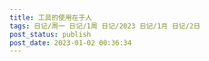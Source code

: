 ```yaml
---
title: 工具的使用在于人
tags: 日记/周一 日记/1周 日记/2023 日记/1月 日记/2日
post_status: publish
post_date: 2023-01-02 00:36:34 
---
```

 